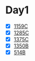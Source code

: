 # Day1

- [x] [1159C](https://codeforces.com/problemset/problem/1195/C)
- [x] [1285C](https://codeforces.com/problemset/problem/1285/C)
- [x] [1375C](https://codeforces.com/problemset/problem/1375/C)
- [x] [1350B](https://codeforces.com/problemset/problem/1350/B)
- [x] [514B](https://codeforces.com/problemset/problem/514/B)
